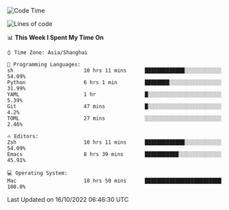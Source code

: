 <!--START_SECTION:waka-->
![Code Time](http://img.shields.io/badge/Code%20Time-919%20hrs%2028%20mins-blue)

![Lines of code](https://img.shields.io/badge/From%20Hello%20World%20I%27ve%20Written-22%20Thousand%20lines%20of%20code-blue)

📊 **This Week I Spent My Time On** 

```text
⌚︎ Time Zone: Asia/Shanghai

💬 Programming Languages: 
sh                       10 hrs 11 mins      █████████████░░░░░░░░░░░░   54.09% 
Python                   6 hrs 1 min         ████████░░░░░░░░░░░░░░░░░   31.99% 
YAML                     1 hr                █░░░░░░░░░░░░░░░░░░░░░░░░   5.39% 
Git                      47 mins             █░░░░░░░░░░░░░░░░░░░░░░░░   4.2% 
TOML                     27 mins             ░░░░░░░░░░░░░░░░░░░░░░░░░   2.46%

🔥 Editors: 
Zsh                      10 hrs 11 mins      █████████████░░░░░░░░░░░░   54.09% 
Emacs                    8 hrs 39 mins       ███████████░░░░░░░░░░░░░░   45.91%

💻 Operating System: 
Mac                      18 hrs 50 mins      █████████████████████████   100.0%

```


 Last Updated on 16/10/2022 06:46:30 UTC
<!--END_SECTION:waka-->
